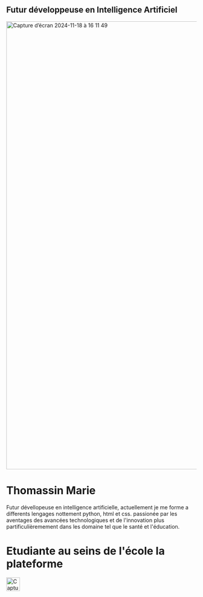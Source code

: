 ## Futur développeuse en Intelligence Artificiel
<img width="1185" alt="Capture d’écran 2024-11-18 à 16 11 49" src="https://github.com/user-attachments/assets/b7264869-783e-4920-b8d6-cd8f10236b3f">


# Thomassin Marie

Futur dévellopeuse en intelligence artificielle, actuellement je me forme a differents lengages nottement python, html et css.
passionée par les aventages des avancées technologiques et de l'innovation plus partificulièremement dans les domaine tel que le santé et l'éducation.

# Etudiante au seins de l'école la plateforme

<img width="36" alt="Capture d’écran 2024-11-18 à 11 36 57" src="https://github.com/user-attachments/assets/9abe3019-8019-40f9-ac4e-3e204e459568">






